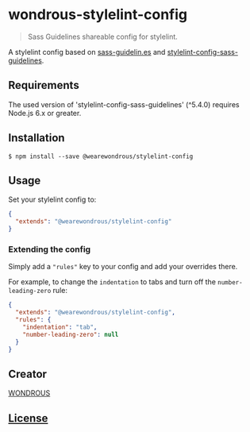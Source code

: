 # wondrous-stylelint-config

> Sass Guidelines shareable config for stylelint.

A stylelint config based on [sass-guidelin.es](https://sass-guidelin.es/) and
[stylelint-config-sass-guidelines](https://github.com/bjankord/stylelint-config-sass-guidelines).

## Requirements

The used version of 'stylelint-config-sass-guidelines' (^5.4.0) requires Node.js 6.x or greater.

## Installation

```console
$ npm install --save @wearewondrous/stylelint-config
```

## Usage

Set your stylelint config to:

```json
{
  "extends": "@wearewondrous/stylelint-config"
}
```

### Extending the config

Simply add a `"rules"` key to your config and add your overrides there.

For example, to change the `indentation` to tabs and turn off the `number-leading-zero` rule:

```json
{
  "extends": "@wearewondrous/stylelint-config",
  "rules": {
    "indentation": "tab",
    "number-leading-zero": null
  }
}
```

## Creator

[WONDROUS](https://www.wearewondrous.com/)

## [License](LICENSE)

